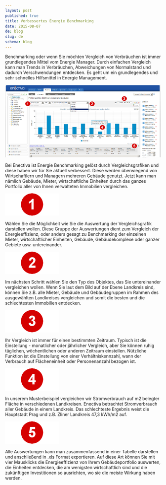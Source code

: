 ```yaml
---
layout: post
published: true
title: Verbessertes Energie Benchmarking
date: 2015-08-07
de: blog
slug: de
schema: blog
---
```



Benchmarking oder wenn Sie möchten Vergleich von Verbräuchen ist immer grundlegendes Mittel vom Energie Manager. Durch einfachen Vergleich kann man Trends in Verbräuchen, Abweichungen von Normalstand und dadurch Verschwendungen entdecken. Es geht um ein grundlegendes und sehr schnelles Hilfsmittel in Energie Management.

<img src="/img/srovnavaci grafy4.png" alt="Energie Benchmarking" class="center">

<!--more-->

Bei Enectiva ist Energie Benchmarking gelöst durch Vergleichsgrafiken und diese haben wir für Sie aktuell verbessert. Diese werden überwiegend von Wirtschaftlern und Managern mehreren Gebäude genutzt. Jetzt kann man nämlich Gebäude, Mieter, wirtschaftliche Einheiten durch das ganzes Portfolio aller von Ihnen verwalteten Immobilien vergleichen.

<div class="standalone">
 <img src="/img/1.png" class="left" alt="1">
 
 Wählen Sie die Möglichkeit wie Sie die Auswertung der Vergleichsgrafik darstellen wollen. Diese Gruppe der Auswertungen dient zum Vergleich der Energieeffizienz, oder anders gesagt zu Benchmarking der einzelnen Mieter, wirtschaftlicher Einheiten, Gebäude, Gebäudekomplexe oder ganzer Gebiete usw. untereinander.
</div>

<div class="standalone">
 <img src="/img/2.png" class="left" alt="2" > 
 
 Im nächsten Schritt wählen Sie den Typ des Objektes, das Sie untereinander vergleichen wollen. Wenn Sie laut dem Bild auf der Ebene Landkreis sind, können Sie z.B. alle Mieter, Gebäude und Gebäudegruppen im Rahmen des ausgewählten Landkreises vergleichen und somit die besten und die schlechtesten Immobilien entdecken. 
</div>

<div class="standalone">
 <img src="/img/3.png" class="left" alt="3" > 
 
 Ihr Vergleich ist immer für einen bestimmten Zeitraum. Typisch ist die Einstellung - monatlicher oder jährlicher Vergleich, aber Sie können ruhig täglichen, wöchentlichen oder anderen Zeitraum einstellen. Nützliche Funktion ist die Einstellung von einer Verhältniskennzahl, wann der Verbrauch auf Flächeneinheit oder Personenanzahl bezogen ist. </div>

<div class="standalone">
 <img src="/img/4.png" class="left" alt="4" > 
 
 In unserem Musterbeispiel vergleichen wir Stromverbrauch auf m2 belegter Fläche in verschiedenen Landkreisen. Enectiva betrachtet Stromverbrauch aller Gebäude in einem Landkreis. Das schlechteste Ergebnis weist die Hauptstadt Prag und z.B. Zliner Landkreis 47,3 kWh/m2 auf.
</div>

<div class="standalone">
 <img src="/img/5.png" class="left" alt="5" > 
 
 Alle Auswertungen kann man zusammenfassend in einer Tabelle darstellen und anschließend in .xls Format exportieren. Auf diese Art können Sie mit vier Mausklicks die Energieeffizienz von Ihrem Gebäudeportfolio auswerten, die Einheiten entdecken, die am wenigsten wirtschaftlich sind und die zukünftigen Investitionen so ausrichten, wo sie die meiste Wirkung haben werden.
</div>
